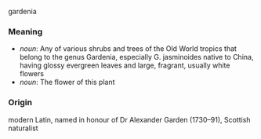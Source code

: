 gardenia
### Meaning
+ _noun_: Any of various shrubs and trees of the Old World tropics that belong to the genus Gardenia, especially G. jasminoides native to China, having glossy evergreen leaves and large, fragrant, usually white flowers
+ _noun_: The flower of this plant

### Origin

modern Latin, named in honour of Dr Alexander Garden (1730–91), Scottish naturalist
